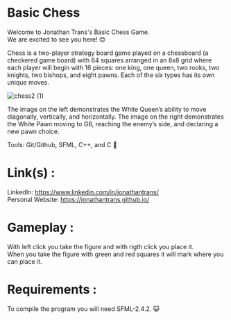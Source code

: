 # Basic Chess
Welcome to Jonathan Trans's Basic Chess Game. \
We are excited to see you here! 😊 

Chess is a two-player strategy board game played on a chessboard (a checkered game board) with 64 squares arranged in an 8x8 grid where each player will begin with 16 pieces: one king, one queen, two rooks, two knights, two bishops, and eight pawns. Each of the six types has its own unique moves. 

![chess2 (1)](https://user-images.githubusercontent.com/79351500/119928005-84f5c700-bf2f-11eb-863e-4acdc2e42428.png)

The image on the left demonstrates the White Queen’s ability to move diagonally, vertically, and horizontally. The image on the right demonstrates the White Pawn moving to G8, reaching the enemy’s side, and declaring a new pawn choice.

Tools: Git/Github, SFML, C++, and C 👻

# Link(s) : 
LinkedIn: https://www.linkedin.com/in/jonathantrans/ \
Personal Website: https://jonathantrans.github.io/

# Gameplay : 
With left click you take the figure and with rigth click you place it.\
When you take the figure with green and red squares it will mark where you can place it.

# Requirements :
To compile the program you will need SFML-2.4.2. 😺
